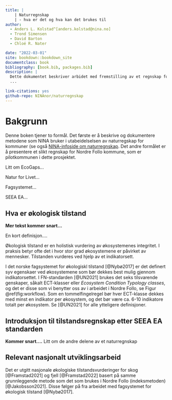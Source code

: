 ```yaml
--- 
title: |
    | Naturregnskap 
    | - hva er det og hva kan det brukes til
author: 
  - Anders L. Kolstad^[anders.kolstad@nina.no]
  - Trond Simensen
  - David Barton
  - Chloé R. Nater

date: "2022-03-01"
site: bookdown::bookdown_site
documentclass: book
bibliography: [book.bib, packages.bib]
description: |
  Dette dokumentet beskriver arbidet med fremstilling av et regnskap for økologsik tilstand i Nordre Follo kommune, anno 2022.
  ...
  
link-citations: yes
github-repo: NINAnor/naturregnskap
---
```


# Bakgrunn 
  
Denne boken tjener to formål.
Det første er å beskrive og dokumentere metodene som NINA bruker i utabeidelselsen av naturregskap for kommuner (se også [NINA-infoside om naturregnskap](https://www.nina.no/B%C3%A6rekraftig-samfunn/Naturregnskap).
Det andre formålet er å presentere et slikt regnskap for Nordre Follo kommune, som er pilotkommunen i dette prosjektet.

Litt om EcoGaps...

Natur for Livet...

Fagsystemet...

SEEA EA...


## Hva er økologisk tilstand

**Mer tekst kommer snart...**


En kort definisjon....

Økologisk tilstand er en holistisk vurdering av økosystemenes integritet. I praksis betyr ofte det i hvor stor grad økosystemene er påvirket av mennesker. Tilstanden vurderes ved hjelp av et indikatorsett. 

I det norske fagsystemet for økologiskl tilstand [@Nybø2017] er det definert syv egenskaer ved økosystemene som bør dekkes best mulig gjennom indikatorsettet.
I FN-standarden [@UN2021] brukes det seks tilsvarende genskaper, såkalt ECT-klasser eller *Ecosystem Condition Typology classes*, og det er disse som vi benytter oss av i arbeidet i Nordre Follo, se Figur \@ref(fig:workflow). 
Som en tommelfingelregel bør hver ECT-klasse dekkes med minst en indikator per økosystem, og det bør være ca. 6-10 indikatore totalt per økosystem.
Se [@UN2021] for alle ytteligere definisjoner.







## Introduksjon til tilstandsregnskap etter SEEA EA standarden

**Kommer snart....**
Litt om de andre delene av et naturregnskap




## Relevant nasjonalt utviklingsarbeid

Det er utgitt nasjonale økologiske tilstandsvurderinger for skog [@Framstad2021] og fjell [@Framstad2022] basert på samme grunnleggende metode som det som brukes i Nordre Follo (indeksmetoden) [@Jakobsson2021]. Disse følger på fra arbeidet med fagsystemet for økologisk tilstand [@Nybø2017].









